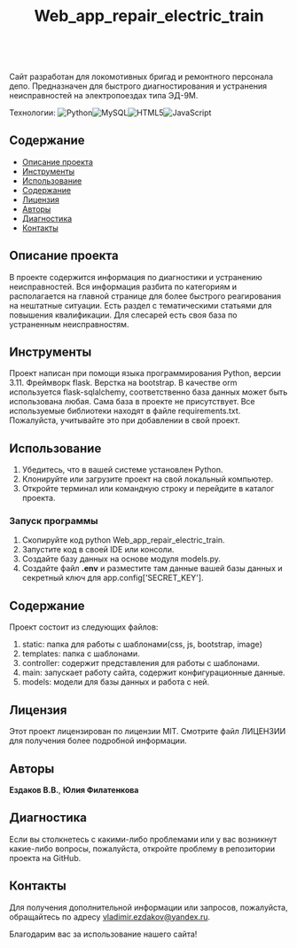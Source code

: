 <br/>
  <h1 align="center">Web_app_repair_electric_train</h1><br/><br/><br/>

  <p>
    Сайт разработан для локомотивных бригад и ремонтного персонала депо. Предназначен для быстрого диагностирования и устранения неисправностей на электропоездах типа ЭД-9М. 
  </p>
</p>

Технологии: ![Python](https://img.shields.io/badge/python-3670A0?style=for-the-badge&logo=python&logoColor=ffdd54)![MySQL](https://img.shields.io/badge/mysql-%2300f.svg?style=for-the-badge&logo=mysql&logoColor=white)![HTML5](https://img.shields.io/badge/html5-%23E34F26.svg?style=for-the-badge&logo=html5&logoColor=white)![JavaScript](https://img.shields.io/badge/javascript-%23323330.svg?style=for-the-badge&logo=javascript&logoColor=%23F7DF1E)


## Содержание

* [Описание проекта](#Описание_проекта)
* [Инструменты](#Инструменты)
* [Использование](#Использование)
* [Содержание](#Содержание)
* [Лицензия](#Лицензия)
* [Авторы](#авторы)
* [Диагностика](#Диагностика)
* [Контакты](#Контакты)
  
## Описание проекта
В проекте содержится информация по диагностики и устранению неисправностей. Вся информация разбита по категориям и располагается на главной странице для более быстрого реагирования на нештатные ситуации. 
Есть раздел с тематическими статьями для повышения квалификации.
Для слесарей есть своя база по устраненным неисправностям.


## Инструменты

Проект написан при помощи языка программирования Python, версии 3.11.
Фреймворк flask. Верстка на bootstrap. В качестве orm используется flask-sqlalchemy, соответственно база данных может быть использована любая. Сама база в проекте не присутствует.
Все используемые библиотеки находят в файле requirements.txt.
Пожалуйста, учитывайте это при добавлении в свой проект.

## Использование
1. Убедитесь, что в вашей системе установлен Python.
2. Клонируйте или загрузите проект на свой локальный компьютер.
3. Откройте терминал или командную строку и перейдите в каталог проекта.
### Запуск программы
1. Скопируйте код python Web_app_repair_electric_train.
2. Запустите код в своей IDE или консоли.
3. Создайте базу данных на основе модуля models.py.
4. Создайте файл **.env**  и разместите там данные вашей базы данных и секретный ключ для app.config['SECRET_KEY'].

## Содержание

Проект состоит из следующих файлов:
1. static: папка для работы с шаблонами(css, js, bootstrap, image)
2. templates: папка с шаблонами.
3. controller: содержит представления для работы с шаблонами.
4. main: запускает работу сайта, содержит конфигурационные данные.
5. models: модели для базы данных и работа с ней.

## Лицензия

Этот проект лицензирован по лицензии MIT. Смотрите файл ЛИЦЕНЗИИ для получения более подробной информации.

## Авторы

**Ездаков В.В.**, **Юлия Филатенкова**

## Диагностика
Если вы столкнетесь с какими-либо проблемами или у вас возникнут какие-либо вопросы, пожалуйста, откройте проблему в репозитории проекта на GitHub.

## Контакты
Для получения дополнительной информации или запросов, пожалуйста, обращайтесь по адресу vladimir.ezdakov@yandex.ru.

Благодарим вас за использование нашего сайта!
